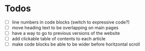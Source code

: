 # Todos

- [ ] line numbers in code blocks (switch to expressive code?)
- [ ] move heading text to be overlapping on main pages
- [ ] have a way to go to previous versions of the website
- [ ] add clickable table of contents to each article
- [ ] make code blocks be able to be wider before horitzontal scroll
